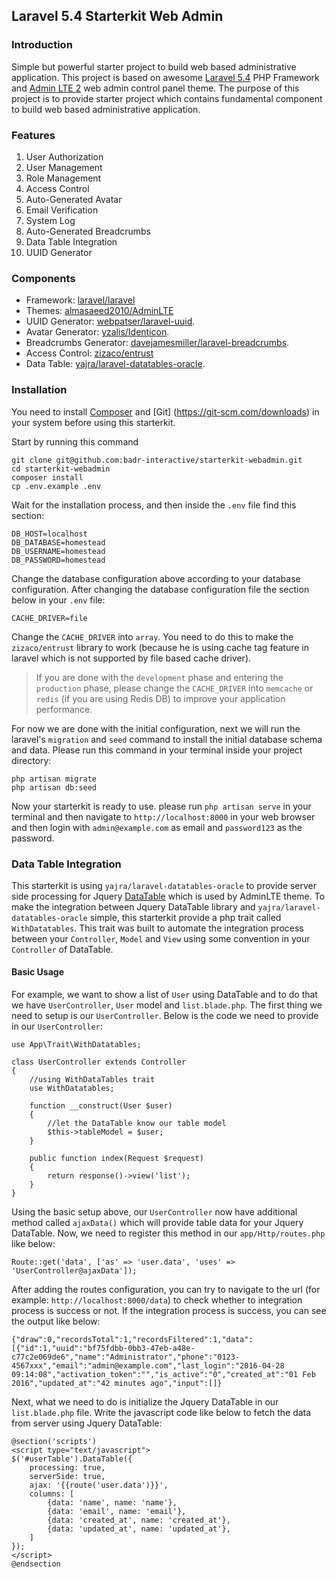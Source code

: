 ## Laravel 5.4 Starterkit Web Admin

### Introduction

Simple but powerful starter project to build web based administrative application. This project is based on awesome [Laravel 5.4](https://github.com/laravel/laravel) PHP Framework and [Admin LTE 2](https://github.com/almasaeed2010/AdminLTE) web admin control panel theme. The purpose of this project is to provide starter project which contains fundamental component to build web based administrative application.

### Features

1. User Authorization
2. User Management
3. Role Management
4. Access Control
5. Auto-Generated Avatar
6. Email Verification
7. System Log
8. Auto-Generated Breadcrumbs
9. Data Table Integration
10. UUID Generator

### Components

* Framework: [laravel/laravel](https://github.com/laravel/laravel)
* Themes: [almasaeed2010/AdminLTE](https://github.com/almasaeed2010/AdminLTE)
* UUID Generator: [webpatser/laravel-uuid](https://github.com/webpatser/laravel-uuid).
* Avatar Generator: [yzalis/Identicon](https://github.com/yzalis/Identicon).
* Breadcrumbs Generator: [davejamesmiller/laravel-breadcrumbs](https://github.com/davejamesmiller/laravel-breadcrumbs).
* Access Control: [zizaco/entrust](https://github.com/zizaco/entrust)
* Data Table: [yajra/laravel-datatables-oracle](https://github.com/yajra/laravel-datatables-oracle).

### Installation

You need to install [Composer](https://getcomposer.org/download/) and [Git] (https://git-scm.com/downloads) in your system before using this starterkit.

Start by running this command
```
git clone git@github.com:badr-interactive/starterkit-webadmin.git
cd starterkit-webadmin
composer install
cp .env.example .env
```
Wait for the installation process, and then inside the `.env` file find this section:

```
DB_HOST=localhost
DB_DATABASE=homestead
DB_USERNAME=homestead
DB_PASSWORD=homestead
```

Change the database configuration above according to your database configuration. After changing the database configuration file the section below in your `.env` file:

```
CACHE_DRIVER=file
```

Change the `CACHE_DRIVER` into `array`. You need to do this to make the `zizaco/entrust` library to work (because he is using cache tag feature in laravel which is not supported by file based cache driver).

> If you are done with the `development` phase and entering the `production` phase, please change the `CACHE_DRIVER` into `memcache` or `redis` (if you are using Redis DB) to improve your application performance.

For now we are done with the initial configuration, next we will run the laravel's `migration` and `seed` command to install the initial database schema and data. Please run this command in your terminal inside your project directory:

```
php artisan migrate
php artisan db:seed
```

Now your starterkit is ready to use. please run `php artisan serve` in your terminal and then navigate to `http://localhost:8000` in your web browser and then login with `admin@example.com` as email and `password123` as the password.

### Data Table Integration

This starterkit is using `yajra/laravel-datatables-oracle` to provide server side processing for Jquery [DataTable](https://www.datatables.net/) which is used by AdminLTE theme. To make the integration between Jquery DataTable library and `yajra/laravel-datatables-oracle` simple, this starterkit provide a php trait called `WithDatatables`. This trait was built to automate the integration process between your `Controller`, `Model` and `View` using some convention in your `Controller` of DataTable.

#### Basic Usage

For example, we want to show a list of `User` using DataTable and to do that we have `UserController`, `User` model and `list.blade.php`. The first thing we need to setup is our `UserController`. Below is the code we need to provide in our `UserController`:

```
use App\Trait\WithDatatables;

class UserController extends Controller
{
    //using WithDataTables trait
    use WithDatatables;

    function __construct(User $user)
    {
        //let the DataTable know our table model
        $this->tableModel = $user;
    }

    public function index(Request $request)
    {
        return response()->view('list');
    }
}
```

Using the basic setup above, our `UserController` now have additional method called `ajaxData()` which will provide table data for your Jquery DataTable. Now, we need to register this method in our `app/Http/routes.php` like below:

```
Route::get('data', ['as' => 'user.data', 'uses' => 'UserController@ajaxData']);
```

After adding the routes configuration, you can try to navigate to the url (for example: `http://localhost:8000/data`) to check whether to integration process is success or not. If the integration process is success, you can see the output like below:

```
{"draw":0,"recordsTotal":1,"recordsFiltered":1,"data":[{"id":1,"uuid":"bf75fdbb-0bb3-47eb-a48e-c77c2e069de6","name":"Administrator","phone":"0123-4567xxx","email":"admin@example.com","last_login":"2016-04-28 09:14:08","activation_token":"","is_active":"0","created_at":"01 Feb 2016","updated_at":"42 minutes ago","input":[]}
```

Next, what we need to do is initialize the Jquery DataTable in our `list.blade.php` file. Write the javascript code like below to fetch the data from server using Jquery DataTable:

```
@section('scripts')
<script type="text/javascript">
$('#userTable').DataTable({
    processing: true,
    serverSide: true,
    ajax: '{{route('user.data')}}',
    columns: [
        {data: 'name', name: 'name'},
        {data: 'email', name: 'email'},
        {data: 'created_at', name: 'created_at'},
        {data: 'updated_at', name: 'updated_at'},
    ]
});
</script>
@endsection
```
